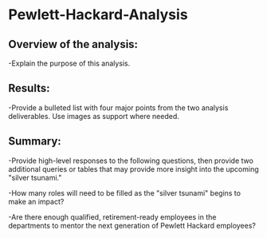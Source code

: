 # Pewlett-Hackard-Analysis

## Overview of the analysis:
-Explain the purpose of this analysis.

## Results: 

-Provide a bulleted list with four major points from the two analysis deliverables. Use images as support where needed.

## Summary:

-Provide high-level responses to the following questions, then provide two additional queries or tables that may provide more insight into the upcoming "silver tsunami."

-How many roles will need to be filled as the "silver tsunami" begins to make an impact?

-Are there enough qualified, retirement-ready employees in the departments to mentor the next generation of Pewlett Hackard employees?